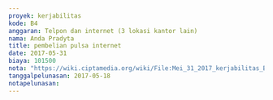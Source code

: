 ```yaml
---
proyek: kerjabilitas
kode: B4
anggaran: Telpon dan internet (3 lokasi kantor lain)
nama: Anda Pradyta
title: pembelian pulsa internet
date: 2017-05-31
biaya: 101500
nota: "https://wiki.ciptamedia.org/wiki/File:Mei_31_2017_kerjabilitas_B4_internet_anda.jpg"
tanggalpelunasan: 2017-05-18
notapelunasan:
---
```

